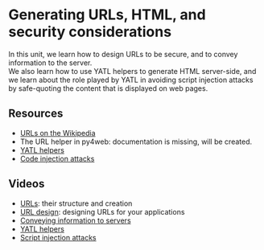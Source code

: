 # Generating URLs, HTML, and security considerations

In this unit, we learn how to design URLs to be secure, and to convey information to the server.  
We also learn how to use YATL helpers to generate HTML server-side, and we learn about the role played by YATL in avoiding script injection attacks by safe-quoting the content that is displayed on web pages. 

## Resources

* [URLs on the Wikipedia](https://en.wikipedia.org/wiki/URL)
* The URL helper in py4web: documentation is missing, will be created. 
* [YATL helpers](https://py4web.com/_documentation/static/en/chapter-10.html)
* [Code injection attacks](https://en.wikipedia.org/wiki/Code_injection)

## Videos

* [URLs](https://youtu.be/OonCQz79XOo): their structure and creation
* [URL design](https://youtu.be/xIFPseE0QSE): designing URLs for your applications
* [Conveying information to servers](https://youtu.be/6jo3dJ9di3o)
* [YATL helpers](https://youtu.be/MQLoOTj80Hc)
* [Script injection attacks](https://youtu.be/eEw1iorqRZY)